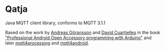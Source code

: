 Qatja
=====

Java MQTT client library, conforms to MQTT 3.1.1

Based on the work by [Andreas Göransson](https://github.com/agoransson) and [David Cuartielles](https://github.com/dcuartielles) in the book ["Professional Android Open Accessory programming with Arduino"](https://github.com/aoabook) and later [mqtt4processing](https://github.com/agoransson/mqtt4processing) and [mqtt4android](https://github.com/agoransson/mqtt4android).

